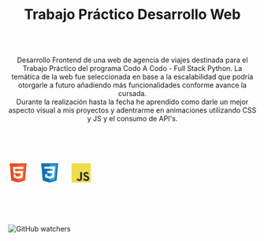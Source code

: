 <h1 style="text-align: center">Trabajo Práctico Desarrollo Web</h1>
<br>
<br>
<p style="text-align: center">
Desarrollo Frontend de una web de agencia de viajes destinada para el Trabajo Práctico del programa Codo A Codo - Full Stack Python. La temática de la web fue seleccionada en base a la escalabilidad que podría otorgarle a futuro añadiendo más funcionalidades conforme avance la cursada.
<br>Durante la realización hasta la fecha he aprendido como darle un mejor aspecto visual a mis proyectos y adentrarme en animaciones utilizando CSS y JS y el consumo de API's.
</p>
<br>
<br>
<br>
<br>
<div style="dysplay:flex">
<img src="https://raw.githubusercontent.com/devicons/devicon/1119b9f84c0290e0f0b38982099a2bd027a48bf1/icons/html5/html5-original.svg" alt="" width="40px" style="margin-right: 20px">
<img src="https://raw.githubusercontent.com/devicons/devicon/1119b9f84c0290e0f0b38982099a2bd027a48bf1/icons/css3/css3-original.svg" alt="" width="40px" style="margin-right: 20px">
<img src="https://raw.githubusercontent.com/devicons/devicon/1119b9f84c0290e0f0b38982099a2bd027a48bf1/icons/javascript/javascript-original.svg" alt="" width="40px">
</div>
<br>
<br>
<br>
<br>

![GitHub watchers](https://img.shields.io/github/watchers/LucasIvan/cacTPO-1?color=green&label=visitas&logo=github)


